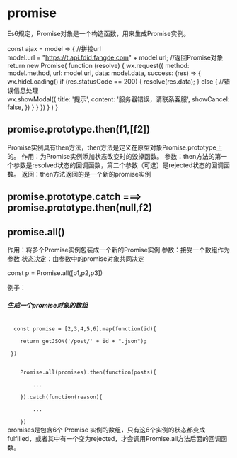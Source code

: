 # promise
Es6规定，Promise对象是一个构造函数，用来生成Promise实例。

const ajax = model => { 
  //拼接url  
  model.url = "https://t.api.fdid.fangde.com" + model.url;
  //返回Promise对象  
  return new Promise(
    function (resolve) {
      wx.request({
        method: model.method,
        url: model.url,
        data: model.data,
        success: (res) => {
          wx.hideLoading()
          if (res.statusCode == 200) {
            resolve(res.data);
          } else {
            //错误信息处理  
            wx.showModal({
              title: '提示',
              content: '服务器错误，请联系客服',
              showCancel: false,
            })
          }
        }
      })
    }
  )
}

## promise.prototype.then(f1,[f2])
Promise实例具有then方法，then方法是定义在原型对象Promise.prototype上的。
作用：为Promise实例添加状态改变时的毁掉函数。
参数：then方法的第一个参数是resolved状态的回调函数，第二个参数（可选）是rejected状态的回调函数。
返回：then方法返回的是一个新的promise实例
## promise.prototype.catch ===> promise.prototype.then(null,f2)

## promise.all()
作用：将多个Promise实例包装成一个新的Promise实例
参数：接受一个数组作为参数
状态决定：由参数中的promise对象共同决定

const p = Promise.all([p1,p2,p3])

例子：
##### 生成一个promise对象的数组

<code>
  const promise = [2,3,4,5,6].map(function(id){</br>
    return getJSON('/post/' + id + ".json");</br>
 })</br>
</code>
<code>
    Promise.all(promises).then(function(posts){</br>
        ...</br>
    }).catch(function(reason){</br>
        ...</br>
    })
</code>
promises是包含6个 Promise 实例的数组，只有这6个实例的状态都变成fulfilled，或者其中有一个变为rejected，才会调用Promise.all方法后面的回调函数。
